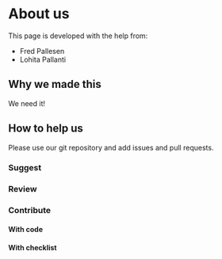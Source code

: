# About us

This page is developed with the help from:
- Fred Pallesen
- Lohita Pallanti 

## Why we made this

We need it!

## How to help us

Please use our git repository and add issues and pull requests.

### Suggest

### Review

### Contribute

#### With code

#### With checklist